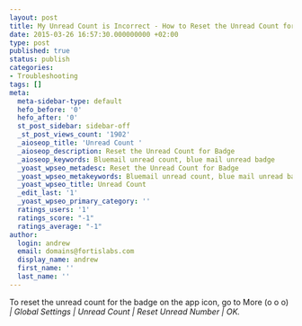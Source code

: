 ```yaml
---
layout: post
title: My Unread Count is Incorrect - How to Reset the Unread Count for Badge?
date: 2015-03-26 16:57:30.000000000 +02:00
type: post
published: true
status: publish
categories:
- Troubleshooting
tags: []
meta:
  meta-sidebar-type: default
  hefo_before: '0'
  hefo_after: '0'
  st_post_sidebar: sidebar-off
  _st_post_views_count: '1902'
  _aioseop_title: 'Unread Count '
  _aioseop_description: Reset the Unread Count for Badge
  _aioseop_keywords: Bluemail unread count, blue mail unread badge
  _yoast_wpseo_metadesc: Reset the Unread Count for Badge
  _yoast_wpseo_metakeywords: Bluemail unread count, blue mail unread badge
  _yoast_wpseo_title: Unread Count
  _edit_last: '1'
  _yoast_wpseo_primary_category: ''
  ratings_users: '1'
  ratings_score: "-1"
  ratings_average: "-1"
author:
  login: andrew
  email: domains@fortislabs.com
  display_name: andrew
  first_name: ''
  last_name: ''
---
```

<p>To reset the unread count for the badge on the app icon, go to More (o o o)<em> | Global Settings | Unread Count | Reset Unread Number | OK.</em></p>
